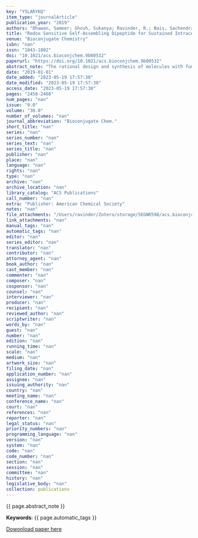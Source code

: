 ```yaml
---
key: "Y5LARYKQ"
item_type: "journalArticle"
publication_year: "2019"
authors: "Dhawan, Sameer; Ghosh, Sukanya; Ravinder, R.; Bais, Sachendra S.; Basak, Soumen; Krishnan, N. M. Anoop; Agarwal, Manish; Banerjee, Manidipa; Haridas, V."
title: "Redox Sensitive Self-Assembling Dipeptide for Sustained Intracellular Drug Delivery"
venue: "Bioconjugate Chemistry"
isbn: "nan"
issn: "1043-1802"
doi: "10.1021/acs.bioconjchem.9b00532"
paperurl: "https://doi.org/10.1021/acs.bioconjchem.9b00532"
abstract_note: "The rational design and synthesis of molecules with functional supramolecular assemblies continues to be a challenging endeavor. Self-assembled nano- and microstructures from natural building blocks are considered more appropriate for medical applications due to their biocompatible nature. We report for the first time a simple redox-responsive dipeptide that self-assembles to form vesicles in aqueous medium. The experimental results based on the control compound and all-atom molecular dynamics (MD) simulations support the mechanism of association through intermolecular π–π interactions between the indole rings of tryptophan residues. These peptide vesicles showed a DOX loading capacity of ∼16% (w/w) and redox-triggered controlled release of the packaged drug. The drug-loaded vesicles were able to penetrate into MDA-MB-231 and HeLa cells, and release payload, suggesting their putative use as chemotherapeutic delivery vehicles. These natural peptide-based carriers disassemble inside cells due to the high cytosolic GSH concentration, and the resultant Cys-Trp dipeptide is degradable. The minimalistic peptide design presented here, coupled with the propensity to form vesicles that can encapsulate the chemotherapeutic drug, opens up unlimited potential for engineering targeted sustained-release drug delivery vehicles."
date: "2019-01-01"
date_added: "2023-05-19 17:57:38"
date_modified: "2023-05-19 17:57:38"
access_date: "2023-05-19 17:57:38"
pages: "2458-2468"
num_pages: "nan"
issue: "9.0"
volume: "30.0"
number_of_volumes: "nan"
journal_abbreviation: "Bioconjugate Chem."
short_title: "nan"
series: "nan"
series_number: "nan"
series_text: "nan"
series_title: "nan"
publisher: "nan"
place: "nan"
language: "nan"
rights: "nan"
type: "nan"
archive: "nan"
archive_location: "nan"
library_catalog: "ACS Publications"
call_number: "nan"
extra: "Publisher: American Chemical Society"
notes: "nan"
file_attachments: "/Users/ravinder/Zotero/storage/5EGNR598/acs.bioconjchem.html; /Users/ravinder/Zotero/storage/W8VVHRSF/Dhawan et al. - 2019 - Redox Sensitive Self-Assembling Dipeptide for Sust.pdf"
link_attachments: "nan"
manual_tags: "nan"
automatic_tags: "nan"
editor: "nan"
series_editor: "nan"
translator: "nan"
contributor: "nan"
attorney_agent: "nan"
book_author: "nan"
cast_member: "nan"
commenter: "nan"
composer: "nan"
cosponsor: "nan"
counsel: "nan"
interviewer: "nan"
producer: "nan"
recipient: "nan"
reviewed_author: "nan"
scriptwriter: "nan"
words_by: "nan"
guest: "nan"
number: "nan"
edition: "nan"
running_time: "nan"
scale: "nan"
medium: "nan"
artwork_size: "nan"
filing_date: "nan"
application_number: "nan"
assignee: "nan"
issuing_authority: "nan"
country: "nan"
meeting_name: "nan"
conference_name: "nan"
court: "nan"
references: "nan"
reporter: "nan"
legal_status: "nan"
priority_numbers: "nan"
programming_language: "nan"
version: "nan"
system: "nan"
code: "nan"
code_number: "nan"
section: "nan"
session: "nan"
committee: "nan"
history: "nan"
legislative_body: "nan"
collection: publications
---
```




<!--  -->

{{ page.abstract_note }}

__Keywords__: {{ page.automatic_tags }}

[Dowonload paper here](https://doi.org/10.1021/acs.bioconjchem.9b00532)

